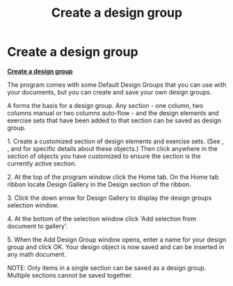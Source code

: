 ﻿---
title: Create a design group
category: tutorials
---

# Create a design group

**<u>Create a design group</u>**

The program comes with some Default Design Groups that you can use with your documents, but you can create and save your own design groups.

A forms the basis for a design group. Any section - one column, two columns manual or two columns auto-flow - and the design elements and exercise sets that have been added to that section can be saved as design group.

1\. Create a customized section of design elements and exercise sets. (See , , and for specific details about these objects.) Then click anywhere in the section of objects you have customized to ensure the section is the currently active section.

2\. At the top of the program window click the Home tab. On the Home tab ribbon locate Design Gallery in the Design section of the ribbon.

3\. Click the down arrow for Design Gallery to display the design groups selection window.

4\. At the bottom of the selection window click 'Add selection from document to gallery'.

5\. When the Add Design Group window opens, enter a name for your design group and click OK. Your design object is now saved and can be inserted in any math document.

NOTE: Only items in a single section can be saved as a design group. Multiple sections cannot be saved together.

